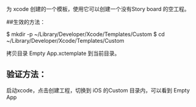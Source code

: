为 xcode 创建的一个模板，使用它可以创建一个没有Story board 的空工程。

##生效的方法：

$ mkdir -p ~/Library/Developer/Xcode/Templates/Custom
$ cd ~/Library/Developer/Xcode/Templates/Custom

拷贝目录 Empty App.xctemplate 到当前目录。
## 验证方法：
启动xcode，点击创建工程，切换到 iOS 的Custom 目录内，可以看到 Empty App